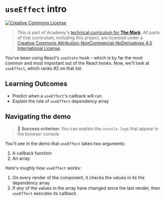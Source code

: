 # `useEffect` intro

<a rel="license" href="http://creativecommons.org/licenses/by-nc-nd/4.0/"><img alt="Creative Commons License" style="border-width:0" src="https://i.creativecommons.org/l/by-nc-nd/4.0/88x31.png" /></a>

> This is part of Academy's [technical curriculum for **The Mark**](https://github.com/WeAreAcademy/curriculum-mark). All parts of that curriculum, including this project, are licensed under a <a rel="license" href="http://creativecommons.org/licenses/by-nc-nd/4.0/">Creative Commons Attribution-NonCommercial-NoDerivatives 4.0 International License</a>.

You've been using React's `useState` hook - which is by far the most common and most important out of the React hooks. Now, we'll look at `useEffect`, which ranks #2 on that list.

## Learning Outcomes

- Predict when a `useEffect`'s callback will run
- Explain the role of `useEffect` dependency array

## Navigating the demo

> 🎯 **Success criterion:** You can explain the `console.log`s that appear in the browser console

You'll see in the demo that `useEffect` takes two arguments:

1. A callback function
2. An array

Here's roughly how `useEffect` works:

1. On every render of the component, it checks the values in its the dependency array
2. If _any_ of the values in the array have changed since the last render, then `useEffect` executes its callback
